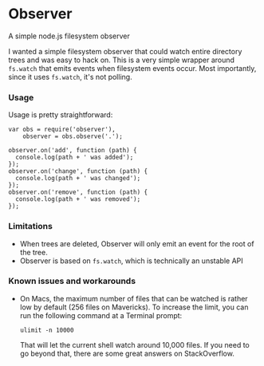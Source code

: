 Observer
========

A simple node.js filesystem observer

I wanted a simple filesystem observer that could watch entire directory trees
and was easy to hack on. This is a very simple wrapper around `fs.watch` that
emits events when filesystem events occur. Most importantly, since it uses
`fs.watch`, it's not polling.

### Usage

Usage is pretty straightforward:

    var obs = require('observer'),
        observer = obs.observe('.');

    observer.on('add', function (path) {
      console.log(path + ' was added');
    });
    observer.on('change', function (path) {
      console.log(path + ' was changed');
    });
    observer.on('remove', function (path) {
      console.log(path + ' was removed');
    });

### Limitations

* When trees are deleted, Observer will only emit an event for the root of the
  tree.
* Observer is based on `fs.watch`, which is technically an unstable API

### Known issues and workarounds

* On Macs, the maximum number of files that can be watched is rather low by
  default (256 files on Mavericks). To increase the limit, you can run the
  following command at a Terminal prompt:

      ulimit -n 10000

  That will let the current shell watch around 10,000 files. If you need to go
  beyond that, there are some great answers on StackOverflow.
